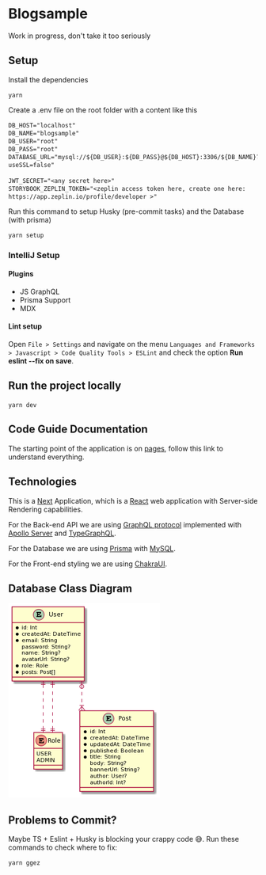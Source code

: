 # Blogsample
Work in progress, don't take it too seriously

## Setup
Install the dependencies
```shell
yarn
```
Create a .env file on the root folder with a content like this
```
DB_HOST="localhost"
DB_NAME="blogsample"
DB_USER="root"
DB_PASS="root"
DATABASE_URL="mysql://${DB_USER}:${DB_PASS}@${DB_HOST}:3306/${DB_NAME}?useSSL=false"

JWT_SECRET="<any secret here>"
STORYBOOK_ZEPLIN_TOKEN="<zeplin access token here, create one here: https://app.zeplin.io/profile/developer >"
```

Run this command to setup Husky (pre-commit tasks) and the Database (with prisma)
```shell
yarn setup
```

### IntelliJ Setup
#### Plugins
- JS GraphQL
- Prisma Support
- MDX
#### Lint setup
Open `File > Settings` and navigate on the menu `Languages and Frameworks > Javascript > Code Quality Tools > ESLint` and
check the option **Run eslint --fix on save**.

## Run the project locally
```shell
yarn dev
```

## Code Guide Documentation
The starting point of the application is on [pages](pages), follow this link to understand everything.

## Technologies
This is a [Next](https://nextjs.org/) Application, which is a [React](https://reactjs.org/) web application with
Server-side Rendering capabilities.

For the Back-end API we are using [GraphQL protocol](https://graphql.org/) implemented with
[Apollo Server](https://www.apollographql.com/) and [TypeGraphQL](https://typegraphql.com/).

For the Database we are using [Prisma](https://www.prisma.io/) with [MySQL](https://www.mysql.com/).

For the Front-end styling we are using [ChakraUI](https://chakra-ui.com/).

## Database Class Diagram
![](prisma/schema.png)


## Problems to Commit?
Maybe TS + Eslint + Husky is blocking your crappy code 😅. Run these commands to check where to fix:
```shell
yarn ggez
```
